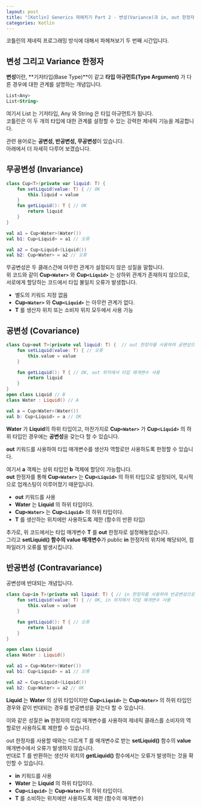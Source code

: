 ```yaml
---
layout: post
title: "[Kotlin] Generics 파헤치기 Part 2 - 변성(Variance)과 in, out 한정자"
categories: Kotlin
---
```


코틀린의 제네릭 프로그래밍 방식에 대해서 파헤쳐보기 두 번째 시간입니다.

## 변성 그리고 Variance 한정자

**변성**이란, **기저타입(Base Type)**이 같고 **타입 아규먼트(Type Argument)** 가 다른 경우에 대한 관계를 설명하는 개념입니다.

~~~kotlin
List<Any>
List<String>
~~~

여기서 List 는 기저타입, Any 와 String 은 타입 아규먼트가 됩니다.  
코틀린은 이 두 개의 타입에 대한 관계를 설정할 수 있는 강력한 제네릭 기능을 제공합니다.

관련 용어로는 **공변성, 반공변성, 무공변성**이 있습니다.  
아래에서 더 자세히 다루어 보겠습니다.

## 무공변성 (Invariance)

~~~kotlin
class Cup<T>(private var liquid: T) {
    fun setLiquid(value: T) { // OK
        this.liquid = value
    }
    fun getLiquid(): T { // OK
        return liquid
    }
}

val a1 = Cup<Water>(Water())
val b1: Cup<Liquid> = a1 // 오류

val a2 = Cup<Liquid>(Liquid())
val b2: Cup<Water> = a2 // 오류
~~~

무공변성은 두 클래스간에 아무런 관계가 설정되지 않은 성질을 말합니다.  
위 코드와 같이 **Cup`<Water>`** 와 **Cup`<Liquid>`** 는 상하위 관계가 존재하지 않으므로, 서로에게 할당하는 코드에서 타입 불일치 오류가 발생합니다.  

- 별도의 키워드 지정 없음
- **Cup`<Water>`** 와 **Cup`<Liquid>`** 는 아무런 관계가 없다.
- **T** 를 생산자 위치 또는 소비자 위치 모두에서 사용 가능

## 공변성 (Covariance)

~~~kotlin
class Cup<out T>(private val liquid: T) {  // out 한정자를 사용하여 공변성으로 만듬
    fun setLiquid(value: T) { // 오류
        this.value = value
    }

    fun getLiquid(): T { // OK, out 위치에서 타입 매개변수 사용
        return liquid
    }
}
open class Liquid // B
class Water : Liquid() // A

val a = Cup<Water>(Water())
val b: Cup<Liquid> = a // OK
~~~

**Water** 가 **Liquid**의 하위 타입이고, 마찬가지로 **Cup`<Water>`** 가 **Cup`<Liquid>`** 의 하위 타입인 경우에는 **공변성**을 갖는다 할 수 있습니다.  

**out** 키워드를 사용하여 타입 매개변수를 생산자 역할로만 사용하도록 한정할 수 있습니다.

여기서 **a** 객체는 상위 타입인 **b** 객체에 할당이 가능합니다.  
**out** 한정자를 통해 **Cup`<Water>`** 는 **Cup`<Liquid>`** 의 하위 타입으로 설정되어, 묵시적으로 업캐스팅이 이루어졌기 때문입니다.  

- **out** 키워드를 사용
- **Water** 는 **Liquid** 의 하위 타입이다.
- **Cup`<Water>`** 는 **Cup`<Liquid>`** 의 하위 타입이다.
- **T** 를 생산하는 위치에만 사용하도록 제한 (함수의 반환 타입)

추가로, 위 코드에서는 타입 매개변수 **T** 를 **out** 한정자로 설정해놓았습니다.  
그리고 **setLiquid() 함수의 value 매개변수**가 public **in** 한정자의 위치에 해당되어, 컴파일러가 오류를 발생시킵니다.  

## 반공변성 (Contravariance)

공변성에 반대되는 개념입니다.  

~~~kotlin
class Cup<in T>(private val liquid: T) { // in 한정자를 사용하여 반공변성으로 만듬
    fun setLiquid(value: T) { // OK, in 위치에서 타입 매개변수 사용
        this.value = value
    }

    fun getLiquid(): T { // 오류
        return liquid
    }
}

open class Liquid
class Water : Liquid()

val a1 = Cup<Water>(Water())
val b1: Cup<Liquid> = a1 // 오류

val a2 = Cup<Liquid>(Liquid())
val b2: Cup<Water> = a2 // OK
~~~

**Liquid** 는 **Water** 의 상위 타입이지만 **Cup`<Liquid>`** 는 **Cup`<Water>`** 의 하위 타입인 경우와 같이 반대되는 경우를 반공변성을 갖는다 할 수 있습니다.  

이와 같은 성질은 **in** 한정자의 타입 매개변수를 사용하여 제네릭 클래스를 소비자의 역할로만 사용하도록 제한할 수 있습니다.  

out 한정자를 사용할 때와는 다르게 T 를 매개변수로 받는 **setLiquid()** 함수의 **value** 매개변수에서 오류가 발생하지 않습니다.  
반대로 T 를 반환하는 생산자 위치의 **getLiquid()** 함수에서는 오류가 발생하는 것을 확인할 수 있습니다.

- **in** 키워드를 사용
- **Water** 는 **Liquid** 의 하위 타입이다.
- **Cup`<Liquid>`** 는 **Cup`<Water>`** 의 하위 타입이다.
- **T** 를 소비하는 위치에만 사용하도록 제한 (함수의 매개변수)